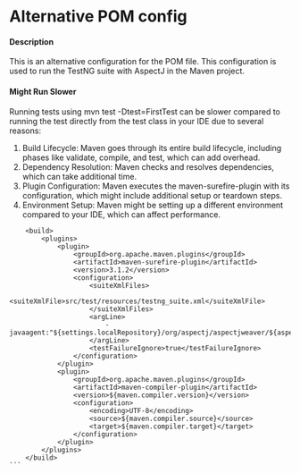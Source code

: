 # Alternative POM config

#### Description
This is an alternative configuration for the POM file. This configuration is used to run the TestNG suite with AspectJ in the Maven project.

#### Might Run Slower
Running tests using mvn test -Dtest=FirstTest can be slower compared to running the test directly from the test class in your IDE due to several reasons:  
1. Build Lifecycle: Maven goes through its entire build lifecycle, including phases like validate, compile, and test, which can add overhead.
2. Dependency Resolution: Maven checks and resolves dependencies, which can take additional time.
3. Plugin Configuration: Maven executes the maven-surefire-plugin with its configuration, which might include additional setup or teardown steps.
4. Environment Setup: Maven might be setting up a different environment compared to your IDE, which can affect performance.

````
    <build>
        <plugins>
            <plugin>
                <groupId>org.apache.maven.plugins</groupId>
                <artifactId>maven-surefire-plugin</artifactId>
                <version>3.1.2</version>
                <configuration>
                    <suiteXmlFiles>
                        <suiteXmlFile>src/test/resources/testng_suite.xml</suiteXmlFile>
                    </suiteXmlFiles>
                    <argLine>
                        -javaagent:"${settings.localRepository}/org/aspectj/aspectjweaver/${aspectj.version}/aspectjweaver-${aspectj.version}.jar"
                    </argLine>
                    <testFailureIgnore>true</testFailureIgnore>
                </configuration>
            </plugin>
            <plugin>
                <groupId>org.apache.maven.plugins</groupId>
                <artifactId>maven-compiler-plugin</artifactId>
                <version>${maven.compiler.version}</version>
                <configuration>
                    <encoding>UTF-8</encoding>
                    <source>${maven.compiler.source}</source>
                    <target>${maven.compiler.target}</target>
                </configuration>
            </plugin>
        </plugins>
    </build>
```